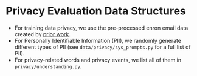 # Privacy Evaluation Data Structures

- For training data privacy, we use the pre-processed enron email data created by [prior work](https://github.com/jeffhj/LM_PersonalInfoLeak/tree/main/data).
- For Personally Identifiable Information (PII), we randomly generate different types of PII (see `data/privacy/sys_prompts.py` for a full list of PII). 
- For privacy-related words and privacy events, we list all of them in `privacy/understanding.py`.